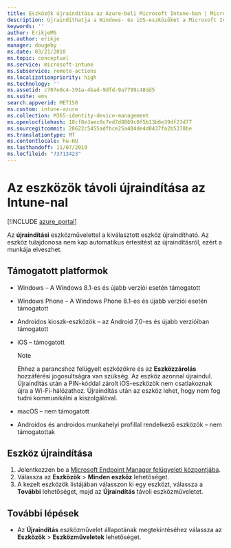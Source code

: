 ```yaml
---
title: Eszközök újraindítása az Azure-beli Microsoft Intune-ban | Microsoft Docs
description: Újraindíthatja a Windows- és iOS-eszközöket a Microsoft Intune használatával az Azure Portalon az Újraindítás távoli művelettel.
keywords: ''
author: ErikjeMS
ms.author: erikje
manager: dougeby
ms.date: 03/21/2018
ms.topic: conceptual
ms.service: microsoft-intune
ms.subservice: remote-actions
ms.localizationpriority: high
ms.technology: ''
ms.assetid: c707e0c4-391a-4bad-9dfd-9a7799c48dd5
ms.suite: ems
search.appverid: MET150
ms.custom: intune-azure
ms.collection: M365-identity-device-management
ms.openlocfilehash: 18cf8e3aec0c7ed7d8869c0f5b13b6e39df23d77
ms.sourcegitcommit: 28622c5455adfbce25a404de4d0437fa2b5370be
ms.translationtype: MT
ms.contentlocale: hu-HU
ms.lasthandoff: 11/07/2019
ms.locfileid: "73713423"
---
```

# <a name="remotely-restart-devices-with-intune"></a>Az eszközök távoli újraindítása az Intune-nal


[!INCLUDE [azure_portal](../includes/azure_portal.md)]

Az **újraindítási** eszközművelettel a kiválasztott eszköz újraindítható. Az eszköz tulajdonosa nem kap automatikus értesítést az újraindításról, ezért a munkája elveszhet.

## <a name="supported-platforms"></a>Támogatott platformok

- Windows – A Windows 8.1-es és újabb verziói esetén támogatott
- Windows Phone – A Windows Phone 8.1-es és újabb verziói esetén támogatott
- Androidos kioszk-eszközök – az Android 7,0-es és újabb verzióiban támogatott
- iOS – támogatott

    > [!Note]  
    > Ehhez a parancshoz felügyelt eszközökre és az **Eszközzárolás** hozzáférési jogosultságra van szükség. Az eszköz azonnal újraindul. Újraindítás után a PIN-kóddal zárolt iOS-eszközök nem csatlakoznak újra a Wi-Fi-hálózathoz. Újraindítás után az eszköz lehet, hogy nem fog tudni kommunikálni a kiszolgálóval.
- macOS – nem támogatott
- Androidos és androidos munkahelyi profillal rendelkező eszközök – nem támogatottak

## <a name="restart-a-device"></a>Eszköz újraindítása

1. Jelentkezzen be a [Microsoft Endpoint Manager felügyeleti központjába](https://go.microsoft.com/fwlink/?linkid=2109431).
3. Válassza az **Eszközök** > **Minden eszköz** lehetőséget.
4. A kezelt eszközök listájában válasszon ki egy eszközt, válassza a **További** lehetőséget, majd az **Újraindítás** távoli eszközműveletet.

## <a name="next-steps"></a>További lépések

- Az **Újraindítás** eszközművelet állapotának megtekintéséhez válassza az **Eszközök** > **Eszközműveletek** lehetőséget.
